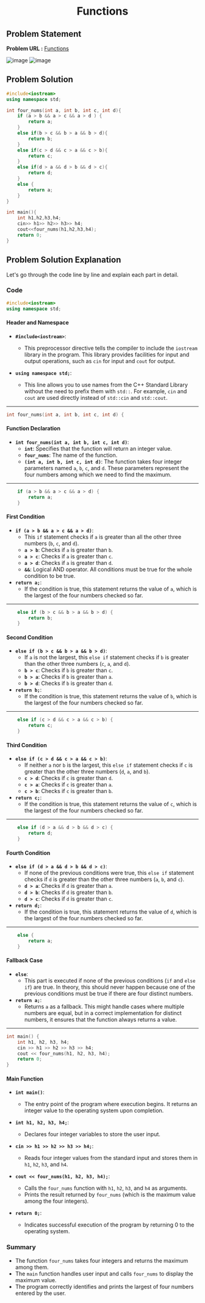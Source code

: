 <h1 align='center'>Functions</h1>

## Problem Statement

**Problem URL :** [Functions](https://www.hackerrank.com/challenges/c-tutorial-functions/problem?isFullScreen=true)

![image](https://github.com/user-attachments/assets/37c88472-cc31-4103-ad26-2738c9ece969)
![image](https://github.com/user-attachments/assets/026e8747-c478-4831-a3e1-24ac786b9341)



## Problem Solution 
```cpp
#include<iostream>
using namespace std;

int four_nums(int a, int b, int c, int d){
    if (a > b && a > c && a > d ) {
        return a;
    }
    else if(b > c && b > a && b > d){
        return b;
    }
    else if(c > d && c > a && c > b){
        return c;
    }
    else if(d > a && d > b && d > c){
        return d;
    } 
    else {
        return a;
    }
}

int main(){
    int h1,h2,h3,h4;
    cin>> h1>> h2>> h3>> h4;
    cout<<four_nums(h1,h2,h3,h4);
    return 0;
}

```

## Problem Solution Explanation

Let's go through the code line by line and explain each part in detail.

### Code

```cpp
#include<iostream>
using namespace std;
```

#### Header and Namespace
- **`#include<iostream>`**:
  - This preprocessor directive tells the compiler to include the `iostream` library in the program. This library provides facilities for input and output operations, such as `cin` for input and `cout` for output.

- **`using namespace std;`**:
  - This line allows you to use names from the C++ Standard Library without the need to prefix them with `std::`. For example, `cin` and `cout` are used directly instead of `std::cin` and `std::cout`.

---

```cpp
int four_nums(int a, int b, int c, int d) {
```

#### Function Declaration
- **`int four_nums(int a, int b, int c, int d)`**:
  - **`int`**: Specifies that the function will return an integer value.
  - **`four_nums`**: The name of the function.
  - **`(int a, int b, int c, int d)`**: The function takes four integer parameters named `a`, `b`, `c`, and `d`. These parameters represent the four numbers among which we need to find the maximum.

---

```cpp
    if (a > b && a > c && a > d) {
        return a;
    }
```

#### First Condition
- **`if (a > b && a > c && a > d)`**:
  - This `if` statement checks if `a` is greater than all the other three numbers (`b`, `c`, and `d`).
  - **`a > b`**: Checks if `a` is greater than `b`.
  - **`a > c`**: Checks if `a` is greater than `c`.
  - **`a > d`**: Checks if `a` is greater than `d`.
  - **`&&`**: Logical AND operator. All conditions must be true for the whole condition to be true.
- **`return a;`**:
  - If the condition is true, this statement returns the value of `a`, which is the largest of the four numbers checked so far.

---

```cpp
    else if (b > c && b > a && b > d) {
        return b;
    }
```

#### Second Condition
- **`else if (b > c && b > a && b > d)`**:
  - If `a` is not the largest, this `else if` statement checks if `b` is greater than the other three numbers (`c`, `a`, and `d`).
  - **`b > c`**: Checks if `b` is greater than `c`.
  - **`b > a`**: Checks if `b` is greater than `a`.
  - **`b > d`**: Checks if `b` is greater than `d`.
- **`return b;`**:
  - If the condition is true, this statement returns the value of `b`, which is the largest of the four numbers checked so far.

---

```cpp
    else if (c > d && c > a && c > b) {
        return c;
    }
```

#### Third Condition
- **`else if (c > d && c > a && c > b)`**:
  - If neither `a` nor `b` is the largest, this `else if` statement checks if `c` is greater than the other three numbers (`d`, `a`, and `b`).
  - **`c > d`**: Checks if `c` is greater than `d`.
  - **`c > a`**: Checks if `c` is greater than `a`.
  - **`c > b`**: Checks if `c` is greater than `b`.
- **`return c;`**:
  - If the condition is true, this statement returns the value of `c`, which is the largest of the four numbers checked so far.

---

```cpp
    else if (d > a && d > b && d > c) {
        return d;
    }
```

#### Fourth Condition
- **`else if (d > a && d > b && d > c)`**:
  - If none of the previous conditions were true, this `else if` statement checks if `d` is greater than the other three numbers (`a`, `b`, and `c`).
  - **`d > a`**: Checks if `d` is greater than `a`.
  - **`d > b`**: Checks if `d` is greater than `b`.
  - **`d > c`**: Checks if `d` is greater than `c`.
- **`return d;`**:
  - If the condition is true, this statement returns the value of `d`, which is the largest of the four numbers checked so far.

---

```cpp
    else {
        return a;
    }
```

#### Fallback Case
- **`else`**:
  - This part is executed if none of the previous conditions (`if` and `else if`) are true. In theory, this should never happen because one of the previous conditions must be true if there are four distinct numbers.
- **`return a;`**:
  - Returns `a` as a fallback. This might handle cases where multiple numbers are equal, but in a correct implementation for distinct numbers, it ensures that the function always returns a value.

---

```cpp
int main() {
    int h1, h2, h3, h4;
    cin >> h1 >> h2 >> h3 >> h4;
    cout << four_nums(h1, h2, h3, h4);
    return 0;
}
```

#### Main Function
- **`int main()`**:
  - The entry point of the program where execution begins. It returns an integer value to the operating system upon completion.

- **`int h1, h2, h3, h4;`**:
  - Declares four integer variables to store the user input.

- **`cin >> h1 >> h2 >> h3 >> h4;`**:
  - Reads four integer values from the standard input and stores them in `h1`, `h2`, `h3`, and `h4`.

- **`cout << four_nums(h1, h2, h3, h4);`**:
  - Calls the `four_nums` function with `h1`, `h2`, `h3`, and `h4` as arguments.
  - Prints the result returned by `four_nums` (which is the maximum value among the four integers).

- **`return 0;`**:
  - Indicates successful execution of the program by returning 0 to the operating system.

### Summary
- The function `four_nums` takes four integers and returns the maximum among them.
- The `main` function handles user input and calls `four_nums` to display the maximum value.
- The program correctly identifies and prints the largest of four numbers entered by the user.
